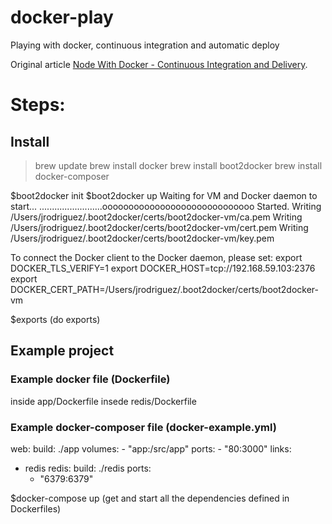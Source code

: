 # docker-play
Playing with docker, continuous integration and automatic deploy

Original article [Node With Docker - Continuous Integration and Delivery](http://mherman.org/blog/2015/03/06/node-with-docker-continuous-integration-and-delivery/#.VQ9YhZPF-6B).


# Steps:

## Install
> brew update
> brew install docker
> brew install boot2docker
> brew install docker-composer

$boot2docker init
$boot2docker up
Waiting for VM and Docker daemon to start...
.........................ooooooooooooooooooooooooooooo
Started.
Writing /Users/jrodriguez/.boot2docker/certs/boot2docker-vm/ca.pem
Writing /Users/jrodriguez/.boot2docker/certs/boot2docker-vm/cert.pem
Writing /Users/jrodriguez/.boot2docker/certs/boot2docker-vm/key.pem

To connect the Docker client to the Docker daemon, please set:
    export DOCKER_TLS_VERIFY=1
    export DOCKER_HOST=tcp://192.168.59.103:2376
    export DOCKER_CERT_PATH=/Users/jrodriguez/.boot2docker/certs/boot2docker-vm

$exports (do exports)

## Example project

### Example docker file (Dockerfile)
inside app/Dockerfile
insede redis/Dockerfile

### Example docker-composer file (docker-example.yml)
web:
  build: ./app
  volumes:
    - "app:/src/app"
  ports:
    - "80:3000"
  links:
   - redis
redis:
    build: ./redis
    ports:
        - "6379:6379"

$docker-compose up (get and start all the dependencies defined in Dockerfiles)




